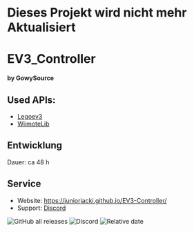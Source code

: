  # Dieses Projekt wird nicht mehr Aktualisiert
 
 # EV3_Controller
**by GowySource**
## Used APIs:
- [Legoev3](https://github.com/BrianPeek/legoev3)
- [WiimoteLib](https://github.com/BrianPeek/WiimoteLib)

## Entwicklung

Dauer: ca 48 h

## Service
- Website: https://juniorjacki.github.io/EV3-Controller/
- Support: [Discord](https://discord.gg/du4dMjskNF)


![GitHub all releases](https://img.shields.io/github/downloads/JuniorJacki/EV3-Controller/total?label=Downloads&logo=GITHUB&logoColor=%23ff0000) 
![Discord](https://img.shields.io/discord/897018883452571669?label=Discord&logo=Discord)
![Relative date](https://img.shields.io/date/1637784286?label=Letztes%20Update&logo=CLockify)

